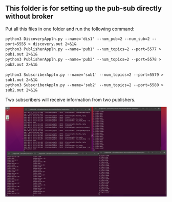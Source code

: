 ## This folder is for setting up the pub-sub directly without broker

Put all this files in one folder and run the following command:

```linux
python3 DiscoveryAppln.py --name='dis1' --num_pub=2 --num_sub=2 --port=5555 > discovery.out 2>&1&
python3 PublisherAppln.py --name='pub1' --num_topics=2 --port=5577 > pub1.out 2>&1&
python3 PublisherAppln.py --name='pub2' --num_topics=2 --port=5578 > pub2.out 2>&1&

python3 SubscriberAppln.py --name='sub1' --num_topics=2 --port=5579 > sub1.out 2>&1&
python3 SubscriberAppln.py --name='sub2' --num_topics=2 --port=5580 > sub2.out 2>&1&
```

Two subscribers will receive information from two publishers.


![](./direct.png)
